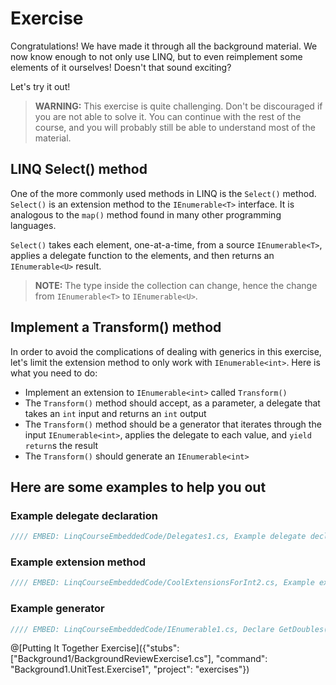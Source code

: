 # Exercise

Congratulations! We have made it through all the background material. We now know enough to not only use LINQ, but to even reimplement some elements of it ourselves! Doesn't that sound exciting?

Let's try it out!

> **WARNING:** This exercise is quite challenging. Don't be discouraged if you are not able to solve it. You can continue with the rest of the course, and you will probably still be able to understand most of the material.

## LINQ Select() method

One of the more commonly used methods in LINQ is the `Select()` method. `Select()` is an extension method to the `IEnumerable<T>` interface. It is analogous to the `map()` method found in many other programming languages.

`Select()` takes each element, one-at-a-time, from a source `IEnumerable<T>`, applies a delegate function to the elements, and then returns an `IEnumerable<U>` result.

> **NOTE:** The type inside the collection can change, hence the change from `IEnumerable<T>` to `IEnumerable<U>`.

## Implement a Transform() method

In order to avoid the complications of dealing with generics in this exercise, let's limit the extension method to only work with `IEnumerable<int>`. Here is what you need to do:

 - Implement an extension to `IEnumerable<int>` called `Transform()`
 - The `Transform()` method should accept, as a parameter, a delegate that takes an `int` input and returns an `int` output
 - The `Transform()` method should be a generator that iterates through the input `IEnumerable<int>`, applies the delegate to each value, and `yield return`s the result
 - The `Transform()` should generate an `IEnumerable<int>`

## Here are some examples to help you out

### Example delegate declaration
```csharp
//// EMBED: LinqCourseEmbeddedCode/Delegates1.cs, Example delegate declaration
```

### Example extension method
```csharp
//// EMBED: LinqCourseEmbeddedCode/CoolExtensionsForInt2.cs, Example extension method with extra parameters
```

### Example generator
```csharp
//// EMBED: LinqCourseEmbeddedCode/IEnumerable1.cs, Declare GetDoubles() generator method
```

@[Putting It Together Exercise]({"stubs": ["Background1/BackgroundReviewExercise1.cs"], "command": "Background1.UnitTest.Exercise1", "project": "exercises"})
